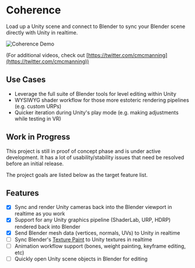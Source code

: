 # Coherence

Load up a Unity scene and connect to Blender to sync your Blender scene directly with Unity in realtime.

![Coherence Demo](Documentation~/demo.gif)

(For additional videos, check out [https://twitter.com/cmcmanning](https://twitter.com/cmcmanning))

## Use Cases

- Leverage the full suite of Blender tools for level editing within Unity
- WYSIWYG shader workflow for those more estoteric rendering pipelines (e.g. custom URPs)
- Quicker iteration during Unity's play mode (e.g. making adjustments while testing in VR)

## Work in Progress

This project is still in proof of concept phase and is under active development. It has a lot of usability/stability issues that need be resolved before an initial release.

The project goals are listed below as the target feature list.

## Features

- [x] Sync and render Unity cameras back into the Blender viewport in realtime as you work
- [x] Support for any Unity graphics pipeline (ShaderLab, URP, HDRP) rendered back into Blender
- [x] Send Blender mesh data (vertices, normals, UVs) to Unity in realtime
- [ ] Sync Blender's [Texture Paint](https://docs.blender.org/manual/en/latest/sculpt_paint/texture_paint/introduction.html) to Unity textures in realtime
- [ ] Animation workflow support (bones, weight painting, keyframe editing, etc)
- [ ] Quickly open Unity scene objects in Blender for editing
